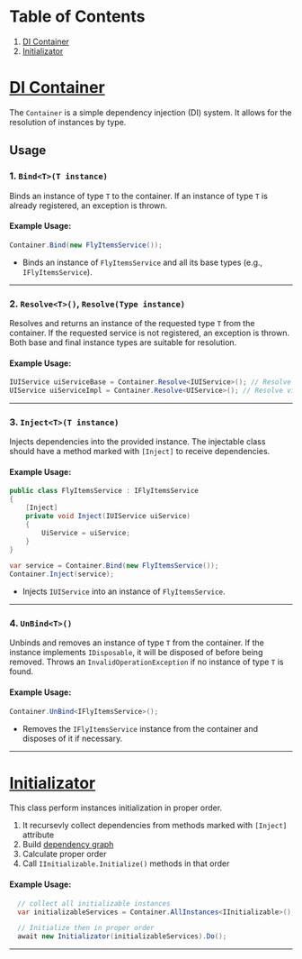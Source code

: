 # Table of Contents

1. [DI Container](#di-container)
2. [Initializator](#initializator)


# [DI Container](./DiContainer)

The `Container` is a simple dependency injection (DI) system. It allows for the resolution of instances by type.

## Usage

### 1. `Bind<T>(T instance)`

Binds an instance of type `T` to the container. If an instance of type `T` is already registered, an exception is thrown.

#### Example Usage:

```csharp
Container.Bind(new FlyItemsService());
```

- Binds an instance of `FlyItemsService` and all its base types (e.g., `IFlyItemsService`).

---

### 2. `Resolve<T>()`, `Resolve(Type instance)`

Resolves and returns an instance of the requested type `T` from the container. If the requested service is not registered, an exception is thrown.
Both base and final instance types are suitable for resolution.

#### Example Usage:

```csharp
IUIService uiServiceBase = Container.Resolve<IUIService>(); // Resolve via base type 
UIService uiServiceImpl = Container.Resolve<UIService>(); // Resolve via implementation type
```
---

### 3. `Inject<T>(T instance)`

Injects dependencies into the provided instance. The injectable class should have a method marked with `[Inject]` to receive dependencies.

#### Example Usage:

```csharp
public class FlyItemsService : IFlyItemsService
{
    [Inject]
    private void Inject(IUIService uiService)
    {
        UiService = uiService;
    }
}

var service = Container.Bind(new FlyItemsService());
Container.Inject(service);
```
- Injects `IUIService` into an instance of `FlyItemsService`.

---

### 4. `UnBind<T>()`

Unbinds and removes an instance of type `T` from the container. If the instance implements `IDisposable`, it will be disposed of before being removed. Throws an `InvalidOperationException` if no instance of type `T` is found.

#### Example Usage:

```csharp
Container.UnBind<IFlyItemsService>();
```

- Removes the `IFlyItemsService` instance from the container and disposes of it if necessary.

---

# [Initializator](./Initializator)

This class perform instances initialization in proper order. 
1. It recursevly collect dependencies from methods marked with `[Inject]` attribute
2. Build [dependency graph](./Initializator/DependencyGraph.cs)
3. Calculate proper order
4. Call `IInitializable.Initialize()` methods in that order

#### Example Usage:

```csharp
  // collect all initializable instances
  var initializableServices = Container.AllInstances<IInitializable>();

  // Initialize then in proper order
  await new Initializator(initializableServices).Do();
```
---
